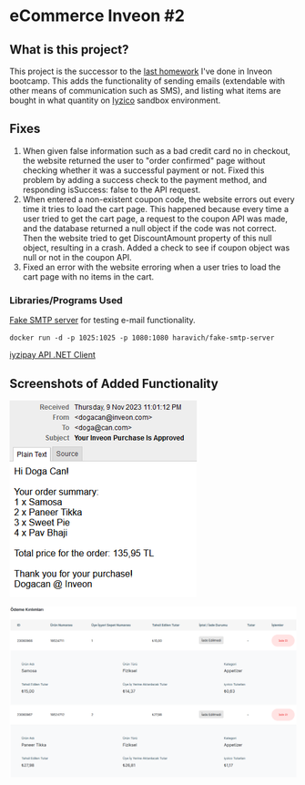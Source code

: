 
# eCommerce Inveon #2
## What is this project?
This project is the successor to the [last homework](https://github.com/dogacans/eCommerceInveon) I've done in Inveon bootcamp. This adds the functionality of sending emails (extendable with other means of communication such as SMS), and listing what items are bought in what quantity on [Iyzico](https://www.iyzico.com/en) sandbox environment.

## Fixes
1. When given false information such as a bad credit card no in checkout, the website returned the user to "order confirmed" page without checking whether it was a successful payment or not. Fixed this problem by adding a success check to the payment method, and responding isSuccess: false to the API request.
2. When entered a non-existent coupon code, the website errors out every time it tries to load the cart page. This happened because every time a user tried to get the cart page, a request to the coupon API was made, and the database returned a null object if the code was not correct. Then the website tried to get DiscountAmount property of this null object, resulting in a crash. Added a check to see if coupon object was null or not in the coupon API.
3. Fixed an error with the website erroring when a user tries to load the cart page with no items in the cart.


### Libraries/Programs Used
[Fake SMTP server](https://github.com/haravich/fake-smtp-server) for testing e-mail functionality.
    
    docker run -d -p 1025:1025 -p 1080:1080 haravich/fake-smtp-server

[iyzipay API .NET Client](https://github.com/iyzico/iyzipay-dotnet)


## Screenshots of Added Functionality

![Email Sent](https://github.com/dogacans/eCommerceInveon2/blob/main/ExampleEmail.PNG)

![Price Breakdown](https://github.com/dogacans/eCommerceInveon2/blob/main/PriceBreakdown.PNG)


  